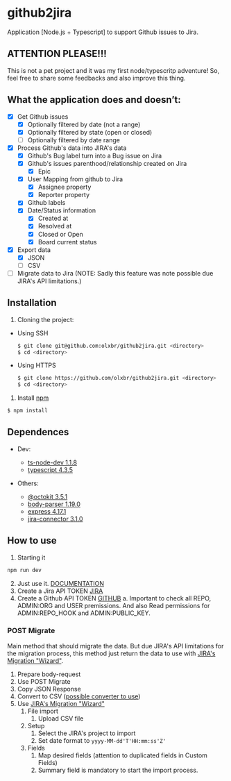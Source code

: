 # github2jira

Application [Node.js + Typescript] to support Github issues to Jira.

## ATTENTION PLEASE!!!

This is not a pet project and it was my first node/typescritp adventure! So, feel free to share some feedbacks and also improve this thing.

## What the application does and doesn’t:

- [x]  Get Github issues
    - [x]  Optionally filtered by date (not a range)
    - [x]  Optionally filtered by state (open or closed)
    - [ ]  Optionally filtered by date range

- [x]  Process Github's data into JIRA's data
    - [x]  Github's Bug label turn into a Bug issue on Jira
    - [X]  Github's issues parenthood/relationship created on Jira
        - [X]  Epic
    - [x]  User Mapping from github to Jira
        - [x]  Assignee property
        - [x]  Reporter property
    - [x]  Github labels
    - [x]  Date/Status information
        - [x]  Created at
        - [x]  Resolved at
        - [x]  Closed or Open
        - [X]  Board current status 

- [x]  Export data
    - [x]  JSON
    - [ ]  CSV

- [ ]  Migrate data to Jira (NOTE: Sadly this feature was note possible due JIRA's API limitations.) 

## Installation

 1. Cloning the project: 

- Using SSH

  ```bash
  $ git clone git@github.com:olxbr/github2jira.git <directory> 
  $ cd <directory>
  ```

- Using HTTPS

  ```bash
  $ git clone https://github.com/olxbr/github2jira.git <directory>
  $ cd <directory>
  ```

1. Install [npm](http://npmjs.org/) 
  ```bash
  $ npm install
  ```
## Dependences 
- Dev:
    - [ts-node-dev 1.1.8](https://www.npmjs.com/package/ts-node-dev)
    - [typescript 4.3.5](https://www.npmjs.com/package/typescript)
    
- Others:
    - [@octokit 3.5.1](https://www.npmjs.com/package/@octokit/core)
    - [body-parser 1.19.0](https://www.npmjs.com/package/body-parser)
    - [express 4.17.1](https://www.npmjs.com/package/express)
    - [jira-connector 3.1.0](https://www.npmjs.com/package/jira-connector)

## How to use

1. Starting it 
  ```bash
  npm run dev
  ```
2. Just use it. [DOCUMENTATION](https://documenter.getpostman.com/view/797179/Tzz7Mcq9) 
3. Create a Jira API TOKEN [JIRA](https://id.atlassian.com/manage-profile/security/api-tokens) 
4. Create a Github API TOKEN [GITHUB](https://github.com/settings/tokens) 
    a. Important to check all REPO, ADMIN:ORG and USER premissions. And also Read permissions for ADMIN:REPO_HOOK and ADMIN:PUBLIC_KEY.

### POST Migrate

Main method that should migrate the data. But due JIRA's API limitations for the migration process, this method just return the data to use with [JIRA's Migration "Wizard"](https://olxbr.atlassian.net/secure/CsvSetupPage!default.jspa?externalSystem=com.atlassian.jira.plugins.jim-plugin%3AcsvImporter&nonImporter=noneOfThese&onboarding=true). 

1. Prepare body-request 
2. Use POST Migrate
3. Copy JSON Response
4. Convert to CSV ([possible converter to use](http://convertcsv.com/json-to-csv.htm))
5. Use [JIRA's Migration "Wizard"](https://olxbr.atlassian.net/secure/CsvSetupPage!default.jspa?externalSystem=com.atlassian.jira.plugins.jim-plugin%3AcsvImporter&nonImporter=noneOfThese&onboarding=true)
    1. File import
        1. Upload CSV file
    2. Setup
        1. Select the JIRA's project to import 
        2. Set date format to `yyyy-MM-dd'T'HH:mm:ss'Z'`
    3. Fields 
        1. Map desired fields (attention to duplicated fields in Custom Fields)
        2. Summary field is mandatory to start the import process.
